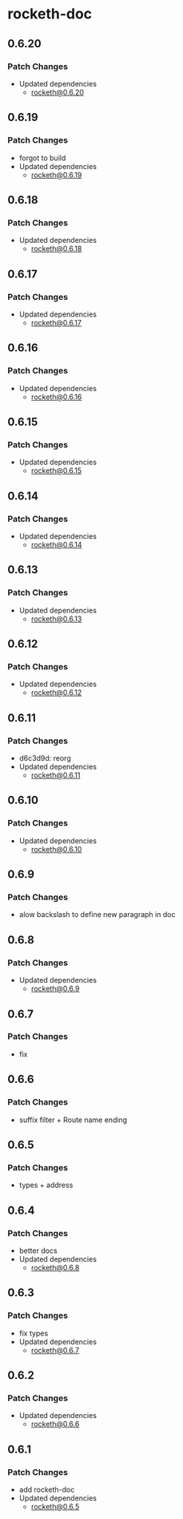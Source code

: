 # rocketh-doc

## 0.6.20

### Patch Changes

- Updated dependencies
  - rocketh@0.6.20

## 0.6.19

### Patch Changes

- forgot to build
- Updated dependencies
  - rocketh@0.6.19

## 0.6.18

### Patch Changes

- Updated dependencies
  - rocketh@0.6.18

## 0.6.17

### Patch Changes

- Updated dependencies
  - rocketh@0.6.17

## 0.6.16

### Patch Changes

- Updated dependencies
  - rocketh@0.6.16

## 0.6.15

### Patch Changes

- Updated dependencies
  - rocketh@0.6.15

## 0.6.14

### Patch Changes

- Updated dependencies
  - rocketh@0.6.14

## 0.6.13

### Patch Changes

- Updated dependencies
  - rocketh@0.6.13

## 0.6.12

### Patch Changes

- Updated dependencies
  - rocketh@0.6.12

## 0.6.11

### Patch Changes

- d6c3d9d: reorg
- Updated dependencies
  - rocketh@0.6.11

## 0.6.10

### Patch Changes

- Updated dependencies
  - rocketh@0.6.10

## 0.6.9

### Patch Changes

- alow backslash to define new paragraph in doc

## 0.6.8

### Patch Changes

- Updated dependencies
  - rocketh@0.6.9

## 0.6.7

### Patch Changes

- fix

## 0.6.6

### Patch Changes

- suffix filter + Route name ending

## 0.6.5

### Patch Changes

- types + address

## 0.6.4

### Patch Changes

- better docs
- Updated dependencies
  - rocketh@0.6.8

## 0.6.3

### Patch Changes

- fix types
- Updated dependencies
  - rocketh@0.6.7

## 0.6.2

### Patch Changes

- Updated dependencies
  - rocketh@0.6.6

## 0.6.1

### Patch Changes

- add rocketh-doc
- Updated dependencies
  - rocketh@0.6.5
